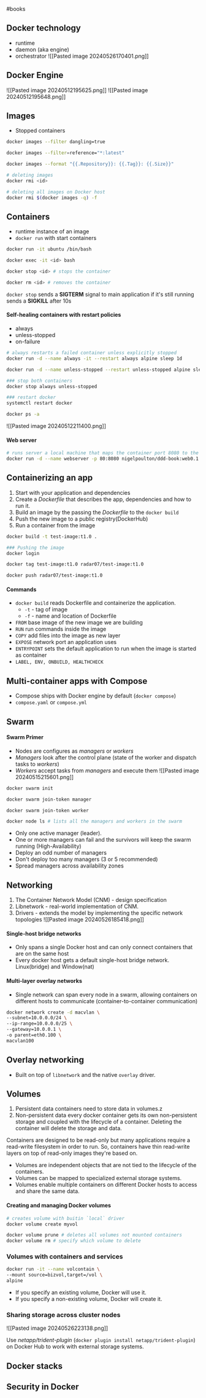 #books

## Docker technology
 * runtime
 * daemon (aka engine)
 * orchestrator
 ![[Pasted image 20240526170401.png]]

## Docker Engine

![[Pasted image 20240512195625.png]]
![[Pasted image 20240512195648.png]]
## Images
* Stopped containers
```bash
docker images --filter dangling=true

docker images --filter=reference="*:latest"

docker images --format "{{.Repository}}: {{.Tag}}: {{.Size}}"

# deleting images
docker rmi <id>

# deleting all images on Docker host
docker rmi $(docker images -q) -f
```


## Containers
* runtime instance of an image
* `docker run` with start containers

```bash
docker run -it ubuntu /bin/bash

docker exec -it <id> bash

docker stop <id> # stops the container

docker rm <id> # removes the container
```

`docker stop` sends a **SIGTERM** signal to main application
if it's still running sends a **SIGKILL** after 10s

#### Self-healing containers with restart policies
* always
* unless-stopped
* on-failure
```bash
# always restarts a failed container unless explicitly stopped
docker run -d --name always -it --restart always alpine sleep 1d

docker run -d --name unless-stopped --restart unless-stopped alpine sleep 1d

### stop both containers
docker stop always unless-stopped

### restart docker
systemctl restart docker

docker ps -a
```
![[Pasted image 20240512211400.png]]

#### Web server
```bash
# runs server a local machine that maps the container port 8080 to the host port 80
docker run -d --name webserver -p 80:8080 nigelpoulton/ddd-book:web0.1
```


## Containerizing an app

1. Start with your application and dependencies
2. Create a *Dockerfile* that describes the app, dependencies and how to run it.
3. Build an image by the passing the *Dockerfile* to the `docker build`
4. Push the new image to a public registry(DockerHub)
5. Run a container from the image
```bash
docker build -t test-image:t1.0 .

### Pushing the image
docker login

docker tag test-image:t1.0 radar07/test-image:t1.0

docker push radar07/test-image:t1.0
```
#### Commands

* `docker build` reads Dockerfile and containerize the application.
	* `-t` - tag of image
	* `-f` - name and location of Dockerfile
* `FROM` base image of the new image we are building
* `RUN` run commands inside the image
* `COPY` add files into the image as new layer
* `EXPOSE` network port an application uses
* `ENTRYPOINT` sets the default application to run when the image is started as container
* `LABEL, ENV, ONBUILD, HEALTHCHECK`


## Multi-container apps with Compose

* Compose ships with Docker engine by default (`docker compose`)
* `compose.yaml` or `compose.yml`


## Swarm
#### Swarm Primer
* Nodes are configures as *managers* or *workers*
* *Managers* look after the control plane (state of the worker and dispatch tasks to *workers*)
* *Workers* accept tasks from *managers* and execute them
![[Pasted image 20240515215601.png]]

```bash
docker swarm init

docker swarm join-token manager

docker swarm join-token worker

docker node ls # lists all the managers and workers in the swarm
```

* Only one active manager (leader).
* One or more managers can fail and the survivors will keep the swarm running (High-Availability)
* Deploy an odd number of managers
* Don't deploy too many managers (3 or 5 recommended)
* Spread managers across availability zones
## Networking

1. The Container Network Model (CNM) - design specification
2. Libnetwork - real-world implementation of CNM.
3. Drivers - extends the model by implementing the specific network topologies
![[Pasted image 20240526185418.png]]

#### Single-host bridge networks

* Only spans a single Docker host and can only connect containers that are on the same host
* Every docker host gets a default single-host bridge network. Linux(bridge) and Window(nat)

#### Multi-layer overlay networks

* Single network can span every node in a swarm, allowing containers on different hosts to communicate (container-to-container communication)

```bash
docker network create -d macvlan \
--subnet=10.0.0.0/24 \
--ip-range=10.0.0.0/25 \
--gateway=10.0.0.1 \
-o parent=eth0.100 \
macvlan100
```

## Overlay networking

* Built on top of `libnetwork` and the native `overlay` driver.

## Volumes

1. Persistent data
		containers need to store data in volumes.z
2. Non-persistent data
		every docker container gets its own non-persistent storage and coupled with the lifecycle of a container. Deleting the container will delete the storage and data.

Containers are designed to be read-only but many applications require a read-write filesystem in order to run. So, containers have thin read-write layers on top of read-only images they're based on.

* Volumes are independent objects that are not tied to the lifecycle of the containers.
* Volumes can be mapped to specialized external storage systems.
* Volumes enable multiple containers on different Docker hosts to access and share the same data.

#### Creating and managing Docker volumes

```bash
# creates volume with buitin `local` driver
docker volume create myvol

docker volume prune # deletes all volumes not mounted containers
docker volume rm # specify which volume to delete
```
### Volumes with containers and services
```bash
docker run -it --name volcontain \
--mount source=bizvol,target=/vol \
alpine
```
* If you specify an existing volume, Docker will use it.
* If you specify a non-existing volume, Docker will create it.
### Sharing storage across cluster nodes
![[Pasted image 20240526223138.png]]

Use *netapp/trident-plugin* (`docker plugin install netapp/trident-plugin`) on Docker Hub to work with external storage systems.

## Docker stacks


## Security in Docker	
